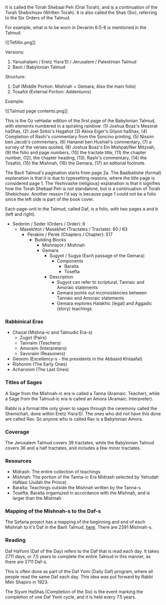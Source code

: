 It is called the Torah Shebaal Peh (Oral Torah), and is a continuation of the Torah Shebichsav (Written Torah). It is also called the Shas (Six), referring to the Six Orders of the Talmud.

For example, what is to be worn in Devarim 6:5-8 is mentioned in the Talmud.

![[Tefillin.png]]

Versions:

1. Yarushalami / Eretz Yisra'El / Jerusalem / Palestinian Talmud
2. Bavli / Babylonian Talmud

Structure:

1. Daf (Middle Portion: Mishnah + Gemara; Also the main folio)
2. Tosafot (External Portion: Addentums)

Example:

![[Talmud page contents.png]]

This is the Oz veHadar edition of the first page of the Babylonian Talmud, with elements numbered in a spiraling rainbowː (1) Joshua Boaz's Mesorat haShas, (2) Joel Sirkis's Hagahot (3) Akiva Eiger's Gilyon haShas, (4) Completion of Rashi's commentary from the Soncino printing, (5) Nissim ben Jacob's commentary, (6) Hananel ben Hushiel's commentary, (7) a survey of the verses quoted, (8) Joshua Boaz's Ein Mishpat/Ner Mitzvah, (9) the folio and page numbers, (10) the tractate title, (11) the chapter number, (12), the chapter heading, (13), Rashi's commentary, (14) the Tosafot, (15) the Mishnah, (16) the Gemara, (17) an editorial footnote.

The Bavli Talmud's pagination starts from page 2a. The Baalbatishe (formal) explanation is that it is due to typesetting reasons, where the title page is considered page 1. The Yeshivashe (religious) explanation is that it signifies how the Torah Shebaal Peh is not standalone, but is a continuation of Torah Shebichsav. Another reason I'd say is because page 1 could not be a folio since the left side is part of the book cover.

Each page-unit in the Talmud, called Daf, is a folio, with two pages a and b (left and right).

- Sederim / Seder (Orders / Order): 6
	- Masekhtot / Masekhet (Tractates / Tractate): 60 / 63
		- Perakim / Perek (Chapters / Chapter): 517
			- Building Blocks
				- Mishnayot / Mishnah
				- Gemara
					- Sugyot / Sugya (Each passage of the Gemara)
						- Components
							- Baraita
							- Tosefta
					- Description
						- Sugyot can refer to scriptural, Tannaic and Amoraic statements
						- Gemara points out inconsistencies between Tannaic and Amoraic statements
						- Gemara explores Halakhic (legal) and Aggadic (story) teachings

### Rabbinical Eras

- Chazal (Mishna-ic and Talmudic Era-s)
	- Zugot (Pairs)
	- Tannaim (Teachers)
	- Amoraim (Interpreters)
	- Savoraim (Reasoners)
- Geonim (Excellency-s - the presidents in the Abbasid Khilaafat)
- Rishonim (The Early Ones)
- Acharonim (The Last Ones)

### Titles of Sages

A Sage from the Mishnah-ic era is called a Tanna (Aramaic: Teacher), while a Sage from the Talmud-ic era is called an Amora (Aramaic: Interpreter).

Rabbi is a formal title only given to sages through the ceremony called the Shemichah, done within Eretz Yisra'El. The ones who did not have this done are called Rav. So anyone who is called Rav is a Babylonian Amora.

### Coverage

The Jerusalem Talmud covers 39 tractates, while the Babylonian Talmud covers 36 and a half tractates, and includes a few minor tractates.

### Resources

- Midrash: The entire collection of teachings
- Mishnah: The portion of the Tanna-ic Era Midrash selected by Yehudah HaNasi (Judah the Prince)
- Baraita: Teachings outside the Mishnah written by the Tanna-s
- Tosefta: Baraita organiszed in accordance with the Mishnah, and is larger than the Mishnah

### Mapping of the Mishnah-s to the Daf-s

The Sefaria project has a mapping of the beginning and end of each Mishnah to it's Daf in the Bavli Talmud, [here](https://github.com/Sefaria/Sefaria-Project/blob/master/data/Mishnah%20Map.csv). There are 2391 Mishnah-s.

### Reading

Daf HaYomi (Daf of the Day) refers to the Daf that is read each day. It takes 2711 days, or 7.5 years to complete the entire Talmud in this manner, as there are 2711 Daf-s.

This is often done as part of the Daf Yomi (Daily Daf) program, where all people read the same Daf each day. This idea was put forward by Rabbi Meir Shapiro in 1923.

The Siyum HaShas (Completion of the Six) is the event marking the completion of one Daf Yomi cycle, and it is held every 7.5 years.

